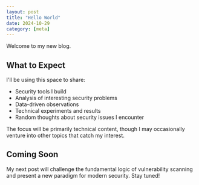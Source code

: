 ```yaml
---
layout: post
title: "Hello World"
date: 2024-10-29
category: [meta]
---
```

Welcome to my new blog.

## What to Expect
I'll be using this space to share:
* Security tools I build
* Analysis of interesting security problems
* Data-driven observations
* Technical experiments and results
* Random thoughts about security issues I encounter

The focus will be primarily technical content, though I may occasionally venture into other topics that catch my interest.

## Coming Soon
My next post will challenge the fundamental logic of vulnerability scanning and present a new paradigm for modern security. Stay tuned!
